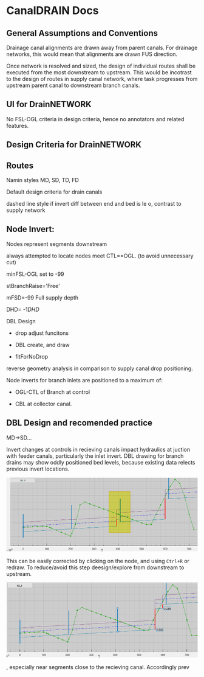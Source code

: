 # CanalDRAIN Docs

## General Assumptions and Conventions

Drainage canal alignments are drawn away from parent canals. For drainage networks, this would mean that alignments are drawn FUS direction.

Once network is resolved and sized, the design of individual routes shall be executed from the most downstream to upstream. This would be incotrast to the design of routes in supply canal network, where task progresses from upstream parent canal to downstream branch canals.

## UI for DrainNETWORK

No FSL-OGL criteria in design criteria, hence no annotators and related features.

## Design Criteria for DrainNETWORK

## Routes

Namin styles MD, SD, TD, FD 

Default design criteria for drain canals

dashed line style if invert diff between end and bed is le o, contrast to supply network

## Node Invert:

Nodes represent segments downstream

always attempted to locate nodes meet CTL==OGL. (to avoid unnecessary cut)

minFSL-OGL set to -99

stBranchRaise='Free'

mFSD=-99 Full supply depth

DHD= -1*DHD*

DBL Design

- drop adjust funcitons

- DBL create, and draw

- fitForNoDrop

reverse geometry analysis in comparison to supply canal drop positioning.

Node inverts for branch inlets are positioned to a maximum of:

- OGL-CTL of Branch at control

- CBL at collector canal.

## DBL Design and recomended practice

MD->SD...

Invert changes at controls in recieving canals impact hydraulics at juction with feeder canals, particularly the inlet invert. DBL drawing for branch drains may show oddly positioned bed levels, because existing data relects previous invert locations. 

![fig1](Images/Image%201.png)

This can be easily corrected by clicking on the node, and using `Ctrl+R` or redraw. To reduce/avoid this step deesign/explore from downstream to upstream.

![fig2](Images/Image%202.png)

, especially near segments close to the recieving canal. Accordingly prev
